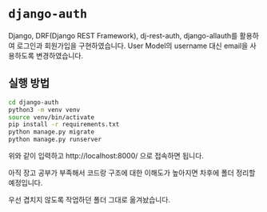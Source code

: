 # `django-auth`

Django, DRF(Django REST Framework), dj-rest-auth, django-allauth를 활용하여 로그인과 회원가입을 구현하였습니다. 
User Model의 username 대신 email을 사용하도록 변경하였습니다.

## 실행 방법

```bash
cd django-auth
python3 -m venv venv
source venv/bin/activate
pip install -r requirements.txt
python manage.py migrate
python manage.py runserver
```

위와 같이 입력하고 http://localhost:8000/ 으로 접속하면 됩니다.

아직 장고 공부가 부족해서 코드랑 구조에 대한 이해도가 높아지면 차후에 폴더 정리할 예정입니다.

우선 겹치지 않도록 작업하던 폴더 그대로 옮겨놨습니다.